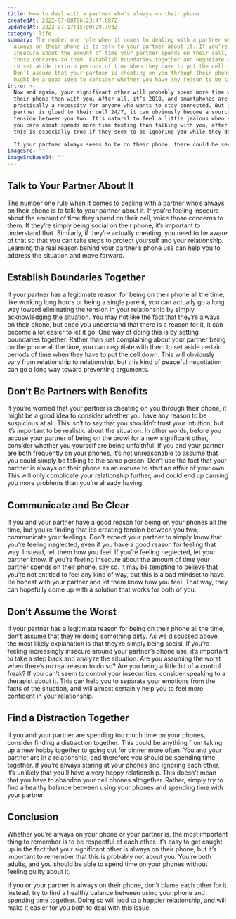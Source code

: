 ```yaml
---
title: How to deal with a partner who's always on their phone
createdAt: 2022-07-08T06:23:47.887Z
updatedAt: 2022-07-17T15:00:29.793Z
category: life
summary: The number one rule when it comes to dealing with a partner who’s
  always on their phone is to talk to your partner about it. If you’re feeling
  insecure about the amount of time your partner spends on their cell, voice
  those concerns to them. Establish boundaries together and negotiate with them
  to set aside certain periods of time when they have to put the cell down.
  Don’t assume that your partner is cheating on you through their phone, it
  might be a good idea to consider whether you have any reason to be suspicious.
intro: >-
  Now and again, your significant other will probably spend more time with
  their phone than with you. After all, it’s 2018, and smartphones are
  practically a necessity for anyone who wants to stay connected. But if your
  partner is glued to their cell 24/7, it can obviously become a source of
  tension between you two. It’s natural to feel a little jealous when someone
  you care about spends more time texting than talking with you, after all. And
  this is especially true if they seem to be ignoring you while they do so.

  If your partner always seems to be on their phone, there could be several explanations — from an online affair to simply being an avid social media user. Regardless of the reasons why your partner might spend so much time on their phone, though, the way that you react definitely matters. Being insecure and accusatory about something as innocent as checking messages isn’t likely to lead anywhere positive, after all. Here are some tips for dealing with a partner who’s always on their phone:
imageSrc: ""
imageSrcBase64: ""
---
```


## Talk to Your Partner About It

The number one rule when it comes to dealing with a partner who’s always on their phone is to talk to your partner about it. If you’re feeling insecure about the amount of time they spend on their cell, voice those concerns to them. If they’re simply being social on their phone, it’s important to understand that. Similarly, if they’re actually cheating, you need to be aware of that so that you can take steps to protect yourself and your relationship. Learning the real reason behind your partner’s phone use can help you to address the situation and move forward.

## Establish Boundaries Together

If your partner has a legitimate reason for being on their phone all the time, like working long hours or being a single parent, you can actually go a long way toward eliminating the tension in your relationship by simply acknowledging the situation. You may not like the fact that they’re always on their phone, but once you understand that there is a reason for it, it can become a lot easier to let it go.
One way of doing this is by setting boundaries together. Rather than just complaining about your partner being on the phone all the time, you can negotiate with them to set aside certain periods of time when they have to put the cell down. This will obviously vary from relationship to relationship, but this kind of peaceful negotiation can go a long way toward preventing arguments.

## Don’t Be Partners with Benefits

If you’re worried that your partner is cheating on you through their phone, it might be a good idea to consider whether you have any reason to be suspicious at all. This isn’t to say that you shouldn’t trust your intuition, but it’s important to be realistic about the situation.
In other words, before you accuse your partner of being on the prowl for a new significant other, consider whether you yourself are being unfaithful. If you and your partner are both frequently on your phones, it’s not unreasonable to assume that you could simply be talking to the same person.
Don’t use the fact that your partner is always on their phone as an excuse to start an affair of your own. This will only complicate your relationship further, and could end up causing you more problems than you’re already having.

## Communicate and Be Clear

If you and your partner have a good reason for being on your phones all the time, but you’re finding that it’s creating tension between you two, communicate your feelings. Don’t expect your partner to simply know that you’re feeling neglected, even if you have a good reason for feeling that way. Instead, tell them how you feel.
If you’re feeling neglected, let your partner know. If you’re feeling insecure about the amount of time your partner spends on their phone, say so. It may be tempting to believe that you’re not entitled to feel any kind of way, but this is a bad mindset to have. Be honest with your partner and let them know how you feel. That way, they can hopefully come up with a solution that works for both of you.

## Don’t Assume the Worst

If your partner has a legitimate reason for being on their phone all the time, don’t assume that they’re doing something dirty. As we discussed above, the most likely explanation is that they’re simply being social.
If you’re feeling increasingly insecure around your partner’s phone use, it’s important to take a step back and analyze the situation. Are you assuming the worst when there’s no real reason to do so? Are you being a little bit of a control freak?
If you can’t seem to control your insecurities, consider speaking to a therapist about it. This can help you to separate your emotions from the facts of the situation, and will almost certainly help you to feel more confident in your relationship.

## Find a Distraction Together

If you and your partner are spending too much time on your phones, consider finding a distraction together. This could be anything from taking up a new hobby together to going out for dinner more often.
You and your partner are in a relationship, and therefore you should be spending time together. If you’re always staring at your phones and ignoring each other, it’s unlikely that you’ll have a very happy relationship.
This doesn’t mean that you have to abandon your cell phones altogether. Rather, simply try to find a healthy balance between using your phones and spending time with your partner.

## Conclusion

Whether you’re always on your phone or your partner is, the most important thing to remember is to be respectful of each other. It’s easy to get caught up in the fact that your significant other is always on their phone, but it’s important to remember that this is probably not about you. You’re both adults, and you should be able to spend time on your phones without feeling guilty about it.

If you or your partner is always on their phone, don’t blame each other for it. Instead, try to find a healthy balance between using your phone and spending time together. Doing so will lead to a happier relationship, and will make it easier for you both to deal with this issue.
